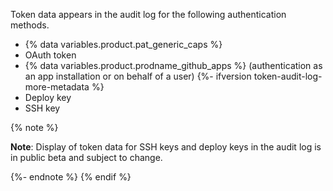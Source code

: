 Token data appears in the audit log for the following authentication methods.

- {% data variables.product.pat_generic_caps %}
- OAuth token
- {% data variables.product.prodname_github_apps %} (authentication as an app installation or on behalf of a user)
{%- ifversion token-audit-log-more-metadata %}
- Deploy key
- SSH key

{% note %}

**Note**: Display of token data for SSH keys and deploy keys in the audit log is in public beta and subject to change.

{%- endnote %}
{% endif %}
